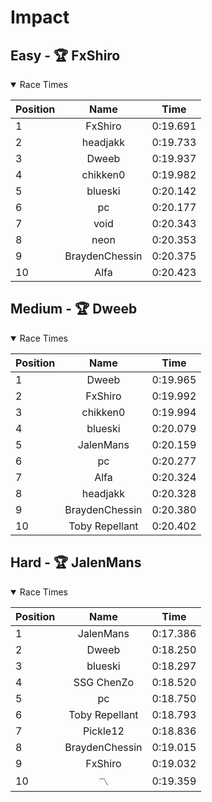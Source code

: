 # Impact
## Easy - 🏆 FxShiro
<details open>
<summary>Race Times</summary>

| Position      | Name          | Time  |
| :------------- |:-------------:| :-----: |
| 1              | FxShiro | 0:19.691 |
| 2              | headjakk | 0:19.733 |
| 3              | Dweeb | 0:19.937 |
| 4              | chikken0 | 0:19.982 |
| 5              | blueski | 0:20.142 |
| 6              | pc | 0:20.177 |
| 7              | void | 0:20.343 |
| 8              | neon | 0:20.353 |
| 9              | BraydenChessin | 0:20.375 |
| 10              | Alfa | 0:20.423 |

</details>

## Medium - 🏆 Dweeb
<details open>
<summary>Race Times</summary>

| Position      | Name          | Time  |
| :------------- |:-------------:| :-----: |
| 1              | Dweeb | 0:19.965 |
| 2              | FxShiro | 0:19.992 |
| 3              | chikken0 | 0:19.994 |
| 4              | blueski | 0:20.079 |
| 5              | JalenMans | 0:20.159 |
| 6              | pc | 0:20.277 |
| 7              | Alfa | 0:20.324 |
| 8              | headjakk | 0:20.328 |
| 9              | BraydenChessin | 0:20.380 |
| 10              | Toby Repellant | 0:20.402 |

</details>

## Hard - 🏆 JalenMans
<details open>
<summary>Race Times</summary>

| Position      | Name          | Time  |
| :------------- |:-------------:| :-----: |
| 1              | JalenMans | 0:17.386 |
| 2              | Dweeb | 0:18.250 |
| 3              | blueski | 0:18.297 |
| 4              | SSG ChenZo | 0:18.520 |
| 5              | pc | 0:18.750 |
| 6              | Toby Repellant | 0:18.793 |
| 7              | Pickle12 | 0:18.836 |
| 8              | BraydenChessin | 0:19.015 |
| 9              | FxShiro | 0:19.032 |
| 10              | 〽 | 0:19.359 |

</details>
